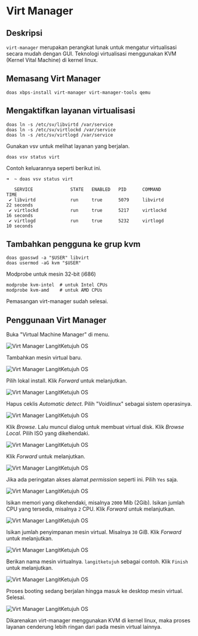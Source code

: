 # Virt Manager

## Deskripsi

`virt-manager` merupakan perangkat lunak untuk mengatur virtualisasi secara mudah dengan GUI. Teknologi virtualisasi menggunakan KVM (Kernel Vital Machine) di kernel linux.

## Memasang Virt Manager

```
doas xbps-install virt-manager virt-manager-tools qemu
```

## Mengaktifkan layanan virtualisasi

```
doas ln -s /etc/sv/libvirtd /var/service
doas ln -s /etc/sv/virtlockd /var/service
doas ln -s /etc/sv/virtlogd /var/service
```

Gunakan vsv untuk melihat layanan yang berjalan.

```
doas vsv status virt
```

Contoh keluarannya seperti berikut ini.
```
➜  ~ doas vsv status virt

   SERVICE              STATE   ENABLED   PID      COMMAND           TIME
 ✔ libvirtd             run     true      5079     libvirtd          22 seconds
 ✔ virtlockd            run     true      5217     virtlockd         16 seconds
 ✔ virtlogd             run     true      5232     virtlogd          10 seconds
```

## Tambahkan pengguna ke grup kvm

```
doas gpasswd -a "$USER" libvirt
doas usermod -aG kvm "$USER"
```

Modprobe untuk mesin 32-bit (i686)

```
modprobe kvm-intel  # untuk Intel CPUs
modprobe kvm-amd    # untuk AMD CPUs
```

Pemasangan virt-manager sudah selesai.

## Penggunaan Virt Manager

Buka "Virtual Machine Manager" di menu.

![Virt Manager LangitKetujuh OS](../../media/image/virt-manager-langitketujuh-id-1.webp)

Tambahkan mesin virtual baru.

![Virt Manager LangitKetujuh OS](../../media/image/virt-manager-langitketujuh-id-2.webp)

Pilih lokal install. Klik _Forward_ untuk melanjutkan.

![Virt Manager LangitKetujuh OS](../../media/image/virt-manager-langitketujuh-id-3.webp)

Hapus ceklis _Automatic detect_. Pilih "Voidlinux" sebagai sistem operasinya.

![Virt Manager LangitKetujuh OS](../../media/image/virt-manager-langitketujuh-id-4.webp)

Klik _Browse_. Lalu muncul dialog untuk membuat virtual disk. Klik _Browse Local_. Pilih ISO yang dikehendaki.

![Virt Manager LangitKetujuh OS](../../media/image/virt-manager-langitketujuh-id-5.webp)

Klik _Forward_ untuk melanjutkan.

![Virt Manager LangitKetujuh OS](../../media/image/virt-manager-langitketujuh-id-6.webp)

Jika ada peringatan akses alamat _permission_ seperti ini. Pilih `Yes` saja.

![Virt Manager LangitKetujuh OS](../../media/image/virt-manager-langitketujuh-id-7.webp)

Isikan memori yang dikehendaki, misalnya `2000` Mib (2Gib). Isikan jumlah CPU yang tersedia, misalnya `2` CPU. Klik _Forward_ untuk melanjutkan.

![Virt Manager LangitKetujuh OS](../../media/image/virt-manager-langitketujuh-id-8.webp)

Isikan jumlah penyimpanan mesin virtual. Misalnya `30` GiB. Klik _Forward_ untuk melanjutkan.

![Virt Manager LangitKetujuh OS](../../media/image/virt-manager-langitketujuh-id-9.webp)

Berikan nama mesin virtualnya. `langitketujuh` sebagai contoh. Klik `Finish` untuk melanjutkan.

![Virt Manager LangitKetujuh OS](../../media/image/virt-manager-langitketujuh-id-10.webp)

Proses booting sedang berjalan hingga masuk ke desktop mesin virtual. Selesai.

![Virt Manager LangitKetujuh OS](../../media/image/virt-manager-langitketujuh-id-11.webp)

Dikarenakan virt-manager menggunakan KVM di kernel linux, maka proses layanan cenderung lebih ringan dari pada mesin virtual lainnya.
